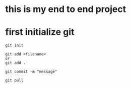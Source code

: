 # this is my end to end project

# first initialize git


```
git init
```

```
git add <filename> 
or 
git add .
```

```
git commit -m "message"
```

```
git pull
```